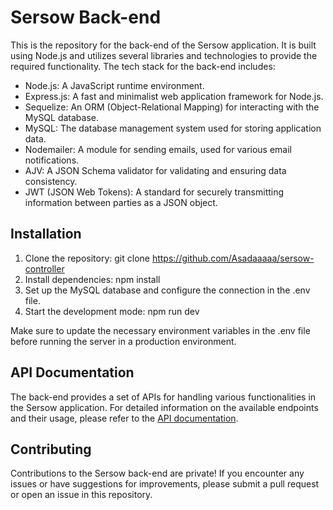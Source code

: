 # Sersow Back-end
This is the repository for the back-end of the Sersow application. It is built using Node.js and utilizes several libraries and technologies to provide the required functionality. The tech stack for the back-end includes:

- Node.js: A JavaScript runtime environment.
- Express.js: A fast and minimalist web application framework for Node.js.
- Sequelize: An ORM (Object-Relational Mapping) for interacting with the MySQL database.
- MySQL: The database management system used for storing application data.
- Nodemailer: A module for sending emails, used for various email notifications.
- AJV: A JSON Schema validator for validating and ensuring data consistency.
- JWT (JSON Web Tokens): A standard for securely transmitting information between parties as a JSON object.

## Installation
1. Clone the repository: git clone https://github.com/Asadaaaaa/sersow-controller
2. Install dependencies: npm install
3. Set up the MySQL database and configure the connection in the .env file.
4. Start the development mode: npm run dev

Make sure to update the necessary environment variables in the .env file before running the server in a production environment.

## API Documentation
The back-end provides a set of APIs for handling various functionalities in the Sersow application. For detailed information on the available endpoints and their usage, please refer to the [API documentation](https://documenter.getpostman.com/view/23736615/2s93XsX6GE).


## Contributing
Contributions to the Sersow back-end are private! If you encounter any issues or have suggestions for improvements, please submit a pull request or open an issue in this repository.